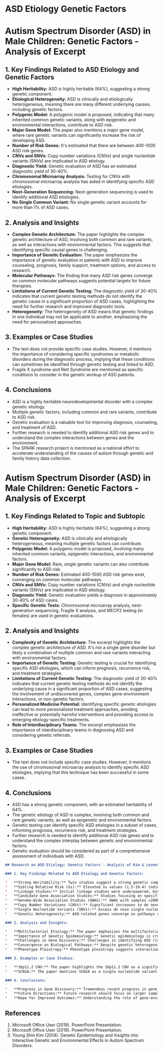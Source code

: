 # ASD Etiology Genetic Factors

# Autism Spectrum Disorder (ASD) in Male Children: Genetic Factors - Analysis of Excerpt

## 1. Key Findings Related to ASD Etiology and Genetic Factors

*   **High Heritability:** ASD is highly heritable (64%), suggesting a strong genetic component.
*   **Etiological Heterogeneity:** ASD is clinically and etiologically heterogeneous, meaning there are many different underlying causes, including genetic factors.
*   **Polygenic Model:** A polygenic model is proposed, indicating that many inherited common genetic variants, along with epigenetic and environmental interactions, contribute to ASD risk.
*   **Major Gene Model:** The paper also mentions a major gene model, where rare genetic variants can significantly increase the risk of developing ASD.
*   **Number of Risk Genes:** It's estimated that there are between 400-1000 ASD risk genes.
*   **CNVs and SNVs:** Copy number variations (CNVs) and single nucleotide variants (SNVs) are implicated in ASD etiology.
*   **Diagnostic Yield:** Genetic evaluation of ASD has an estimated diagnostic yield of 30-40%.
*   **Chromosomal Microarray Analysis:** Testing for CNVs with chromosomal microarray analysis has aided in identifying specific ASD etiologies.
*   **Next-Generation Sequencing:** Next-generation sequencing is used to identify additional ASD etiologies.
*   **No Single Common Variant:** No single genetic variant accounts for more than 1% of ASD cases.

## 2. Analysis and Insights

*   **Complex Genetic Architecture:** The paper highlights the complex genetic architecture of ASD, involving both common and rare variants, as well as interactions with environmental factors. This suggests that identifying specific causal genes is challenging.
*   **Importance of Genetic Evaluation:** The paper emphasizes the importance of genetic evaluation in patients with ASD to improve counseling, prognosis, family support, treatment options, and access to research.
*   **Molecular Pathways:** The finding that many ASD risk genes converge on common molecular pathways suggests potential targets for future therapies.
*   **Limitations of Current Genetic Testing:** The diagnostic yield of 30-40% indicates that current genetic testing methods do not identify the genetic cause in a significant proportion of ASD cases, highlighting the need for further research and improved diagnostic tools.
*   **Heterogeneity:** The heterogeneity of ASD means that genetic findings in one individual may not be applicable to another, emphasizing the need for personalized approaches.

## 3. Examples or Case Studies

*   The text does not provide specific case studies. However, it mentions the importance of considering specific syndromes or metabolic disorders during the diagnostic process, implying that these conditions can sometimes be identified through genetic testing and linked to ASD.
*   Fragile X syndrome and Rett Syndrome are mentioned as specific conditions to consider in the genetic workup of ASD patients.

## 4. Conclusions

*   ASD is a highly heritable neurodevelopmental disorder with a complex genetic etiology.
*   Multiple genetic factors, including common and rare variants, contribute to ASD risk.
*   Genetic evaluation is a valuable tool for improving diagnosis, counseling, and treatment of ASD.
*   Further research is needed to identify additional ASD risk genes and to understand the complex interactions between genes and the environment.
*   The SPARK research project is mentioned as a national effort to accelerate understanding of the causes of autism through genetic and family history data collection.


# Autism Spectrum Disorder (ASD) in Male Children: Genetic Factors - Analysis of Excerpt

## 1. Key Findings Related to Topic and Subtopic

*   **High Heritability:** ASD is highly heritable (64%), suggesting a strong genetic component.
*   **Genetic Heterogeneity:** ASD is clinically and etiologically heterogeneous, meaning multiple genetic factors can contribute.
*   **Polygenic Model:** A polygenic model is proposed, involving many inherited common variants, epigenetic interactions, and environmental factors.
*   **Major Gene Model:** Rare, single genetic variants can also contribute significantly to ASD risk.
*   **Number of Risk Genes:** Estimated 400-1000 ASD risk genes exist, converging on common molecular pathways.
*   **CNVs and SNVs:** Copy number variations (CNVs) and single nucleotide variants (SNVs) are implicated in ASD etiology.
*   **Diagnostic Yield:** Genetic evaluation yields a diagnosis in approximately 30-40% of ASD cases.
*   **Specific Genetic Tests:** Chromosomal microarray analysis, next-generation sequencing, Fragile X analysis, and MECP2 testing (in females) are used in genetic evaluations.

## 2. Analysis and Insights

*   **Complexity of Genetic Architecture:** The excerpt highlights the complex genetic architecture of ASD. It's not a single gene disorder but likely a combination of multiple common and rare variants interacting with environmental factors.
*   **Importance of Genetic Testing:** Genetic testing is crucial for identifying specific ASD etiologies, which can inform prognosis, recurrence risk, and treatment strategies.
*   **Limitations of Current Genetic Testing:** The diagnostic yield of 30-40% indicates that current genetic testing methods do not identify the underlying cause in a significant proportion of ASD cases, suggesting the involvement of undiscovered genes, complex gene-environment interactions, or non-genetic factors.
*   **Personalized Medicine Potential:** Identifying specific genetic etiologies can lead to more personalized treatment approaches, avoiding ineffective or potentially harmful interventions and providing access to emerging etiology-specific treatments.
*   **Role of Interdisciplinary Teams:** The excerpt emphasizes the importance of interdisciplinary teams in diagnosing ASD and considering genetic referrals.

## 3. Examples or Case Studies

*   The text does not include specific case studies. However, it mentions the use of chromosomal microarray analysis to identify specific ASD etiologies, implying that this technique has been successful in some cases.

## 4. Conclusions

*   ASD has a strong genetic component, with an estimated heritability of 64%.
*   The genetic etiology of ASD is complex, involving both common and rare genetic variants, as well as epigenetic and environmental factors.
*   Genetic testing can identify specific ASD etiologies in a subset of cases, informing prognosis, recurrence risk, and treatment strategies.
*   Further research is needed to identify additional ASD risk genes and to understand the complex interplay between genetic and environmental factors.
*   Genetic evaluation should be considered as part of a comprehensive assessment of individuals with ASD.


```markdown
## Research on ASD Etiology: Genetic Factors - Analysis of Kim & Leventhal (2015)

### 1. Key Findings Related to ASD Etiology and Genetic Factors:

*   **Strong Heritability:** Twin studies suggest a strong genetic component to ASD, with concordance rates significantly higher in monozygotic (MZ) twins compared to dizygotic (DZ) twins. Heritability estimates range from 47% to 96% in early studies, but more recent studies suggest a lower heritability around 50%.
*   **Sibling Relative Risk (λs):** Elevated λs values (1.5-19.4) indicate an increased risk of ASD among siblings of individuals with ASD.
*   **Linkage Studies:** Initial linkage studies were underpowered, but larger studies identified specific chromosomal regions (2q, 5, 7q, 15q, and 16p) potentially linked to ASD.
*   **Candidate Gene Association Studies:** Studies focusing on specific genes (SLC6A4, GABR, RELN, NLGN, MET, or EN2) have yielded inconsistent results.
*   **Genome-Wide Association Studies (GWAS):** GWAS with samples >2000 failed to identify replicable common variants for ASD.
*   **Copy Number Variations (CNVs):** Significant increases in de novo CNVs, particularly in simplex ASD families, have been identified. The 16p11.2 CNV is strongly associated with ASD.
*   **Single Nucleotide Variants (SNVs):** Excess de novo single nucleotide variant burden has been observed for loss of function mutations. Specific genes identified include SCN2A, CHD8, DYRK1A, GRIN2B, KATNAL2, POGZ, CUL3, and TBR1.
*   **Genetic Heterogeneity:** ASD-related genes converge on pathways related to synaptic function and plasticity, GTPase and Ras signaling, and neurogenesis.

### 2. Analysis and Insights:

*   **Multifactorial Etiology:** The paper emphasizes the multifactorial etiology of ASD, involving both genetic and environmental factors.
*   **Importance of Genetic Epidemiology:** Genetic epidemiology is crucial for understanding the complex interplay of genes and environment in ASD.
*   **Challenges in Gene Discovery:** Challenges in identifying ASD risk alleles include insufficient sample sizes, population stratification, overly permissive multiple comparison corrections, varied ASD phenotype definitions, and non-representative samples.
*   **Convergence on Biological Pathways:** Despite genetic heterogeneity, ASD-related genes seem to converge on a few key pathophysiologic pathways.
*   **Phenotype Pleiotropy:** Phenotype pleiotropy suggests interaction with additional genetic and nongenetic factors, acting at various developmental time points and resulting in divergent phenotype manifestations of a single genetic variant.

### 3. Examples or Case Studies:

*   **16p11.2 CNV:** The paper highlights the 16p11.2 CNV as a significant genetic factor associated with ASD. It includes information on the size of the CNV, the number of genes involved, and the associated phenotypes (intellectual disabilities, developmental delay, speech problems, schizophrenia, seizures, increased body weight or obesity, and increased head circumference).
*   **SCN2A:** The paper mentions SCN2A as a single nucleotide variant initially associated with single disorders are now associated with other disorders (e.g., SCN2A in ASD and epilepsy).

### 4. Conclusions:

*   **Progress in Gene Discovery:** Tremendous recent progress in gene discovery has opened new horizons for advancing our understanding of the role of gene-environment interactions in the pathogenesis of ASD.
*   **Future Directions:** Future research should focus on larger sample sizes, epidemiologic and population-based sample ascertainment, accurate environmental measurements, statistical methods to address population stratification and multiple comparisons, animal models to test hypotheses, and new methods to broaden the capacity to search for gene-environment interactions.
*   **Hope for Improved Outcomes:** Understanding the role of gene-environment interactions in ASD pathogenesis may ultimately lead to the identification of causes, treatments, and even preventive measures for ASD and other neurodevelopmental disorders.
```

## References

1. Microsoft Office User (2019). PowerPoint Presentation.
2. Microsoft Office User (2019). PowerPoint Presentation.
3. Young Shin Kim (2014). Genetic Epidemiology and Insights into Interactive Genetic and Environmental Effects in Autism Spectrum Disorders.
